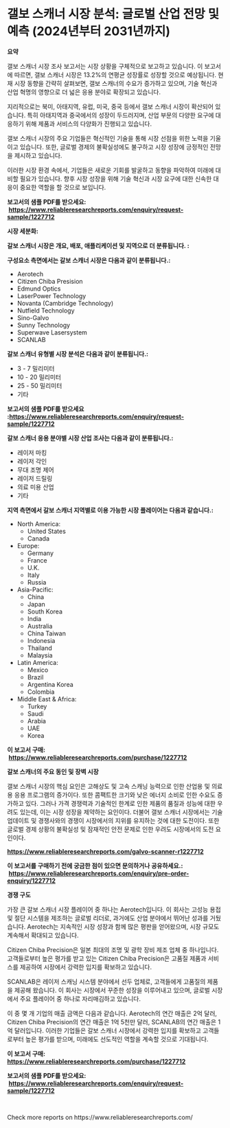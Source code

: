 <p><h1>갤보 스캐너 시장 분석: 글로벌 산업 전망 및 예측 (2024년부터 2031년까지)</h1></p><p><strong>요약</strong></p>
<p><p>갤보 스캐너 시장 조사 보고서는 시장 상황을 구체적으로 보고하고 있습니다. 이 보고서에 따르면, 갤보 스캐너 시장은 13.2%의 연평균 성장률로 성장할 것으로 예상됩니다. 현재 시장 동향을 간략히 살펴보면, 갤보 스캐너의 수요가 증가하고 있으며, 기술 혁신과 산업 혁명의 영향으로 더 넓은 응용 분야로 확장되고 있습니다.</p><p>지리적으로는 북미, 아태지역, 유럽, 미국, 중국 등에서 갤보 스캐너 시장이 확산되어 있습니다. 특히 아태지역과 중국에서의 성장이 두드러지며, 산업 부문의 다양한 요구에 대응하기 위해 제품과 서비스의 다양화가 진행되고 있습니다.</p><p>갤보 스캐너 시장의 주요 기업들은 혁신적인 기술을 통해 시장 선점을 위한 노력을 기울이고 있습니다. 또한, 글로벌 경제의 불확실성에도 불구하고 시장 성장에 긍정적인 전망을 제시하고 있습니다.</p><p>이러한 시장 환경 속에서, 기업들은 새로운 기회를 발굴하고 동향을 파악하여 미래에 대비할 필요가 있습니다. 향후 시장 성장을 위해 기술 혁신과 시장 요구에 대한 신속한 대응이 중요한 역할을 할 것으로 보입니다.</p></p>
<p><strong>보고서의 샘플 PDF를 받으세요: &nbsp;<a href="https://www.reliableresearchreports.com/enquiry/request-sample/1227712">https://www.reliableresearchreports.com/enquiry/request-sample/1227712</a></strong></p>
<p><strong>시장 세분화:</strong></p>
<p><strong> 갈보 스캐너 시장은 개요, 배포, 애플리케이션 및 지역으로 더 분류됩니다. :</strong></p>
<p><strong>구성요소 측면에서는 갈보 스캐너 시장은 다음과 같이 분류됩니다.:</strong></p>
<p><ul><li>Aerotech</li><li>Citizen Chiba Presision</li><li>Edmund Optics</li><li>LaserPower Technology</li><li>Novanta (Cambridge Technology)</li><li>Nutfield Technology</li><li>Sino-Galvo</li><li>Sunny Technology</li><li>Superwave Lasersystem</li><li>SCANLAB</li></ul></p>
<p><strong> 갈보 스캐너 유형별 시장 분석은 다음과 같이 분류됩니다.:</strong></p>
<p><ul><li>3 - 7 밀리미터</li><li>10 - 20 밀리미터</li><li>25 - 50 밀리미터</li><li>기타</li></ul></p>
<p><strong>보고서의 샘플 PDF를 받으세요 :<a href="https://www.reliableresearchreports.com/enquiry/request-sample/1227712">https://www.reliableresearchreports.com/enquiry/request-sample/1227712</a></strong></p>
<p><strong> 갈보 스캐너 응용 분야별 시장 산업 조사는 다음과 같이 분류됩니다.:</strong></p>
<p><ul><li>레이저 마킹</li><li>레이저 각인</li><li>무대 조명 제어</li><li>레이저 드릴링</li><li>의료 미용 산업</li><li>기타</li></ul></p>
<p><strong>지역 측면에서 갈보 스캐너 지역별로 이용 가능한 시장 플레이어는 다음과 같습니다.:</strong></p>
<p><ul>
    <li>
        North America:
        <ul>
            <li>United States</li>
            <li>Canada</li>
        </ul>
    </li>
    <li>
        Europe:
        <ul>
            <li>Germany</li>
            <li>France</li>
            <li>U.K.</li>
            <li>Italy</li>
            <li>Russia</li>
        </ul>
    </li>
    <li>
        Asia-Pacific:
        <ul>
            <li>China</li>
            <li>Japan</li>
            <li>South Korea</li>
            <li>India</li>
            <li>Australia</li>
            <li>China Taiwan</li>
            <li>Indonesia</li>
            <li>Thailand</li>
            <li>Malaysia</li>
        </ul>
    </li>
    <li>
        Latin America:
        <ul>
            <li>Mexico</li>
            <li>Brazil</li>
            <li>Argentina Korea</li>
            <li>Colombia</li>
        </ul>
    </li>
    <li>
        Middle East & Africa:
        <ul>
            <li>Turkey</li>
            <li>Saudi</li>
            <li>Arabia</li>
            <li>UAE</li>
            <li>Korea</li>
        </ul>
    </li>
    </ul></p>
<p><strong>이 보고서 구매: &nbsp;<a href="https://www.reliableresearchreports.com/purchase/1227712">https://www.reliableresearchreports.com/purchase/1227712</a></strong></p>
<p><strong>갈보 스캐너의 주요 동인 및 장벽 시장</strong></p>
<p><p>갤보 스캐너 시장의 핵심 요인은 고해상도 및 고속 스캐닝 능력으로 인한 산업용 및 의료용 응용 프로그램의 증가이다. 또한 콤팩트한 크기와 낮은 에너지 소비로 인한 수요도 증가하고 있다. 그러나 가격 경쟁력과 기술적인 한계로 인한 제품의 품질과 성능에 대한 우려도 있는데, 이는 시장 성장을 제약하는 요인이다. 더불어 갤보 스캐너 시장에서는 기술 업데이트 및 경쟁사와의 경쟁이 시장에서의 지위를 유지하는 것에 대한 도전이다. 또한 글로벌 경제 상황의 불확실성 및 잠재적인 안전 문제로 인한 우려도 시장에서의 도전 요인이다.</p></p>
<p><strong><a href="https://www.reliableresearchreports.com/galvo-scanner-r1227712">https://www.reliableresearchreports.com/galvo-scanner-r1227712</a></strong></p>
<p><strong>이 보고서를 구매하기 전에 궁금한 점이 있으면 문의하거나 공유하세요.: &nbsp;<a href="https://www.reliableresearchreports.com/enquiry/pre-order-enquiry/1227712">https://www.reliableresearchreports.com/enquiry/pre-order-enquiry/1227712</a></strong></p>
<p><strong>경쟁 구도</strong></p>
<p><p>가장 큰 갈보 스캐너 시장 플레이어 중 하나는 Aerotech입니다. 이 회사는 고성능 용접 및 절단 시스템을 제조하는 글로벌 리더로, 과거에도 산업 분야에서 뛰어난 성과를 거뒀습니다. Aerotech는 지속적인 시장 성장과 함께 많은 평판을 얻어왔으며, 시장 규모도 계속해서 확대되고 있습니다.</p><p>Citizen Chiba Precision은 일본 최대의 조명 및 광학 장비 제조 업체 중 하나입니다. 고객들로부터 높은 평가를 받고 있는 Citizen Chiba Precision은 고품질 제품과 서비스를 제공하여 시장에서 강력한 입지를 확보하고 있습니다.</p><p>SCANLAB은 레이저 스캐닝 시스템 분야에서 선두 업체로, 고객들에게 고품질의 제품을 제공해 왔습니다. 이 회사는 시장에서 꾸준한 성장을 이루어내고 있으며, 글로벌 시장에서 주요 플레이어 중 하나로 자리매김하고 있습니다.</p><p>이 중 몇 개 기업의 매출 금액은 다음과 같습니다. Aerotech의 연간 매출은 2억 달러, Citizen Chiba Precision의 연간 매출은 1억 5천만 달러, SCANLAB의 연간 매출은 1억 달러입니다. 이러한 기업들은 갈보 스캐너 시장에서 강력한 입지를 확보하고 고객들로부터 높은 평가를 받으며, 미래에도 선도적인 역할을 계속할 것으로 기대됩니다.</p></p>
<p><strong>이 보고서 구매: &nbsp; <a href="https://www.reliableresearchreports.com/purchase/1227712">https://www.reliableresearchreports.com/purchase/1227712</a></strong></p>
<p><strong>보고서의 샘플 PDF를 받으세요: &nbsp;<a href="https://www.reliableresearchreports.com/enquiry/request-sample/1227712">https://www.reliableresearchreports.com/enquiry/request-sample/1227712</a></strong><strong></strong></p>
<p>&nbsp;</p>
<p>Check more reports on https://www.reliableresearchreports.com/</p>
